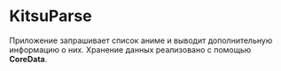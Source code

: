 # KitsuParse
Приложение запрашивает список аниме и выводит дополнительную информацию о них.
Хранение данных реализовано с помощью **CoreData**.
